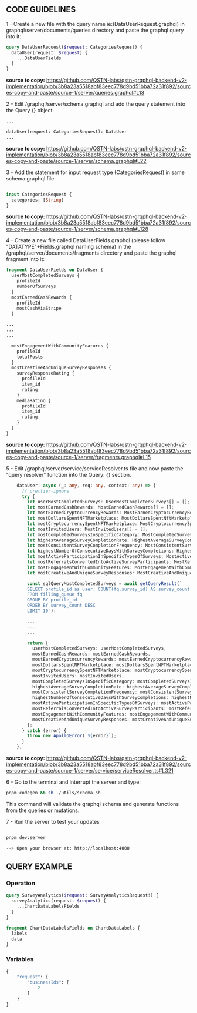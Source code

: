## CODE GUIDELINES

1 - Create a new file with the query name ie:(DataUserRequest.graphql) in graphql/server/documents/queries directory and paste the graphql query into it:

```graphql
query DataUserRequest($request: CategoriesRequest) {
  dataUser(request: $request) {
    ...DataUserFields
  }
}

```

**source to copy:**
https://github.com/QSTN-labs/qstn-grqphql-backend-v2-implementation/blob/3b8a23a5518abf83eec778d9bd51bba72a31f892/sources-copy-and-paste/source-1/server/queries.graphql#L13



2 - Edit /graphql/server/schema.graphql and add the query statement into the Query {} object. 

```graphql
...

dataUser(request: CategoriesRequest): DataUser
...

```

**source to copy:**
https://github.com/QSTN-labs/qstn-grqphql-backend-v2-implementation/blob/3b8a23a5518abf83eec778d9bd51bba72a31f892/sources-copy-and-paste/source-1/server/schema.graphql#L22


3 - Add the statement for input request type (CategoriesRequest) in same schema.graphql file

```graphql

input CategoriesRequest {
  categories: [String]
}

````

**source to copy:**
https://github.com/QSTN-labs/qstn-grqphql-backend-v2-implementation/blob/3b8a23a5518abf83eec778d9bd51bba72a31f892/sources-copy-and-paste/source-1/server/schema.graphql#L128



4 - Create a new file called DataUserFields.graphql (please follow "DATATYPE"+Fields.graphql naming schema) in the /graphql/server/documents/fragments directory and paste the graphql fragment into it:


```graphql
fragment DataUserFields on DataUser {
  userMostCompletedSurveys {
    profileId
    numberOfSurveys
  }
  mostEarnedCashRewards {
    profileId
    mostCashViaStripe
  }

...
...
...

  mostEngagementWithCommunityFeatures {
    profileId
    totalPosts
  }
  mostCreativeAndUniqueSurveyResponses {
    surveyResponseRating {
      profileId
      item_id
      rating
    }
    mediaRating {
      profileId
      item_id
      rating
    }
  }
}
```


**source to copy:**
https://github.com/QSTN-labs/qstn-grqphql-backend-v2-implementation/blob/3b8a23a5518abf83eec778d9bd51bba72a31f892/sources-copy-and-paste/source-1/server/fragments.graphql#L15



5 - Edit /graphql/server/service/serviceResolver.ts file and now paste the "query resolver" function into the Query: {} section.

```ts
    dataUser: async (_: any, req: any, context: any) => {
      // prettier-ignore
      try {
        let userMostCompletedSurveys: UserMostCompletedSurveys[] = [];
        let mostEarnedCashRewards: MostEarnedCashRewards[] = [];
        let mostEarnedCryptocurrencyRewards: MostEarnedCryptocurrencyRewards = {};
        let mostDollarsSpentNFTMarketplace: MostDollarsSpentNftMarketplace[] = [];
        let mostCryptocurrencySpentNFTMarketplace: MostCryptocurrencySpentNftMarketplace = {};
        let mostInvitedUsers: MostInvitedUsers[] = [];
        let mostCompletedSurveysInSpecificCategory: MostCompletedSurveysInSpecificCategory[] = [];
        let highestAverageSurveyCompletionRate: HighestAverageSurveyCompletionRate = {};
        let mostConsistentSurveyCompletionFrequency: MostConsistentSurveyCompletionFrequency = {};
        let highestNumberOfConsecutiveDaysWithSurveyCompletions: HighestNumberOfConsecutiveDaysWithSurveyCompletions[] = [];
        let mostActiveParticipationInSpecificTypesOfSurveys: MostActiveParticipationInSpecificTypesOfSurveys = {};
        let mostReferralsConvertedIntoActiveSurveyParticipants: MostReferralsConvertedIntoActiveSurveyParticipants[] = [];
        let mostEngagementWithCommunityFeatures: MostEngagementWithCommunityFeatures[] = [];
        let mostCreativeAndUniqueSurveyResponses: MostCreativeAndUniqueSurveyResponses = {};

        const sqlQueryMostCompletedSurveys = await getQueryResult(`
        SELECT profile_id as user, COUNT(fq.survey_id) AS survey_count
        FROM filling_queue fq
        GROUP BY profile_id
        ORDER BY survey_count DESC
        LIMIT 10`);

        ...
        ...
        ...

        return {
          userMostCompletedSurveys: userMostCompletedSurveys,
          mostEarnedCashRewards: mostEarnedCashRewards,
          mostEarnedCryptocurrencyRewards: mostEarnedCryptocurrencyRewards,
          mostDollarsSpentNFTMarketplace: mostDollarsSpentNFTMarketplace,
          mostCryptocurrencySpentNFTMarketplace: mostCryptocurrencySpentNFTMarketplace,
          mostInvitedUsers: mostInvitedUsers,
          mostCompletedSurveysInSpecificCategory: mostCompletedSurveysInSpecificCategory,
          highestAverageSurveyCompletionRate: highestAverageSurveyCompletionRate,
          mostConsistentSurveyCompletionFrequency: mostConsistentSurveyCompletionFrequency,
          highestNumberOfConsecutiveDaysWithSurveyCompletions: highestNumberOfConsecutiveDaysWithSurveyCompletions,
          mostActiveParticipationInSpecificTypesOfSurveys: mostActiveParticipationInSpecificTypesOfSurveys,
          mostReferralsConvertedIntoActiveSurveyParticipants: mostReferralsConvertedIntoActiveSurveyParticipants,
          mostEngagementWithCommunityFeatures: mostEngagementWithCommunityFeatures,
          mostCreativeAndUniqueSurveyResponses: mostCreativeAndUniqueSurveyResponses,
        };
      } catch (error) {
        throw new ApolloError(`${error}`);
      }
    },

```


**source to copy:**
https://github.com/QSTN-labs/qstn-grqphql-backend-v2-implementation/blob/3b8a23a5518abf83eec778d9bd51bba72a31f892/sources-copy-and-paste/source-1/server/service/serviceResolver.ts#L321



6 - Go to the terminal and interrupt the server and type: 

```sh
pnpm codegen && sh ./utils/schema.sh

```

This command will validate the graphql schema and generate functions from the queries or mutations.



7 - Run the server to test your updates

```sh

pnpm dev:server

--> Open your browser at: http://localhost:4000

```




## QUERY EXAMPLE

### Operation

```graphql
query SurveyAnalytics($request: SurveyAnalyticsRequest!) {
  surveyAnalytics(request: $request) {
    ...ChartDataLabelsFields
  }
}

fragment ChartDataLabelsFields on ChartDataLabels {
  labels
  data
}
```

### Variables

```graphql
{
	"request": {
		"businessIds": [
			2
		]
	}
}
